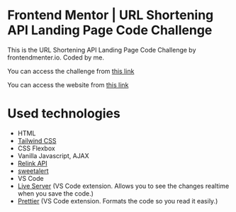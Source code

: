 # Frontend Mentor | URL Shortening API Landing Page Code Challenge

This is the URL Shortening API Landing Page  Code Challenge by frontendmenter.io. Coded by me.

You can access the challenge from <a href="https://www.frontendmentor.io/challenges/url-shortening-api-landing-page-2ce3ob-G" target="_blank">this link</a>

You can access the website from <a href="https://fatihcaen-url-shortening-api.netlify.app/" target="_blank">this link</a>

# Used technologies

- HTML
- <a href="https://tailwindcss.com">Tailwind CSS</a>
- CSS Flexbox
- Vanilla Javascript, AJAX
- <a href="https://rel.ink/">Relink API</a>
- <a href="https://sweetalert2.github.io">sweetalert</a>
- VS Code
- <a href="https://marketplace.visualstudio.com/items?itemName=ritwickdey.LiveServer" target="_blank">Live Server</a> (VS Code extension. Allows you to see the changes realtime when you save the code.)
- <a href="https://marketplace.visualstudio.com/items?itemName=esbenp.prettier-vscode" target="_blank">Prettier</a> (VS Code extension. Formats the code so you read it easily.)
